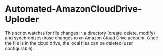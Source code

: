 # Automated-AmazonCloudDrive-Uploder
This script watches for file changes in a directory (create, delete, modify) and synchronizes those changes to an Amazon Cloud Drive account. Once the file is in the cloud drive, the local files can be deleted (user configurable).
